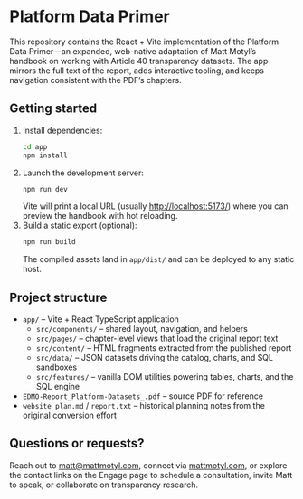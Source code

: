 # Platform Data Primer

This repository contains the React + Vite implementation of the Platform Data Primer—an expanded, web-native adaptation of Matt Motyl’s handbook on working with Article 40 transparency datasets. The app mirrors the full text of the report, adds interactive tooling, and keeps navigation consistent with the PDF’s chapters.

## Getting started

1. Install dependencies:
   ```bash
   cd app
   npm install
   ```
2. Launch the development server:
   ```bash
   npm run dev
   ```
   Vite will print a local URL (usually <http://localhost:5173/>) where you can preview the handbook with hot reloading.
3. Build a static export (optional):
   ```bash
   npm run build
   ```
   The compiled assets land in `app/dist/` and can be deployed to any static host.

## Project structure

- `app/` – Vite + React TypeScript application
  - `src/components/` – shared layout, navigation, and helpers
  - `src/pages/` – chapter-level views that load the original report text
  - `src/content/` – HTML fragments extracted from the published report
  - `src/data/` – JSON datasets driving the catalog, charts, and SQL sandboxes
  - `src/features/` – vanilla DOM utilities powering tables, charts, and the SQL engine
- `EDMO-Report_Platform-Datasets_.pdf` – source PDF for reference
- `website_plan.md` / `report.txt` – historical planning notes from the original conversion effort

## Questions or requests?

Reach out to [matt@mattmotyl.com](mailto:matt@mattmotyl.com), connect via [mattmotyl.com](https://mattmotyl.com), or explore the contact links on the Engage page to schedule a consultation, invite Matt to speak, or collaborate on transparency research.
